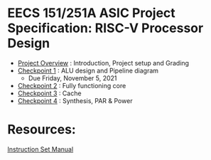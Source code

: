 # EECS 151/251A ASIC Project Specification: RISC-V Processor Design


- [Project Overview](overview.md) : Introduction, Project setup and Grading
- [Checkpoint 1](checkpoint1.md) :  ALU design and Pipeline diagram 
    - Due Friday, November 5, 2021
- [Checkpoint 2](checkpoint2.md) : Fully functioning core
- [Checkpoint 3](checkpoint3.md) : Cache
- [Checkpoint 4](checkpoint4.md) : Synthesis, PAR & Power

# Resources:
[Instruction Set Manual](https://riscv.org/wp-content/uploads/2017/05/riscv-spec-v2.2.pdf)
